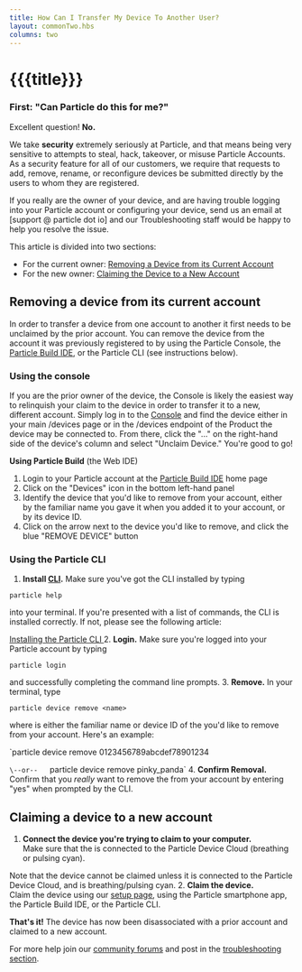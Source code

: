 ```yaml
---
title: How Can I Transfer My Device To Another User?
layout: commonTwo.hbs
columns: two
---
```


# {{{title}}}
### First: "Can Particle do this for me?"

Excellent question! **No.**

We take **security** extremely seriously at Particle, and that means being very sensitive to attempts to steal, hack, takeover, or misuse Particle Accounts. As a security feature for all of our customers, we require that requests to add, remove, rename, or reconfigure devices be submitted directly by the users to whom they are registered.

If you really are the owner of your device, and are having trouble logging into your Particle account or configuring your device, send us an email at \[support @ particle dot io\] and our Troubleshooting staff would be happy to help you resolve the issue.

This article is divided into two sections:

* For the current owner: [Removing a Device from its Current Account](/troubleshooting/guides/device-management/how-can-i-transfer-my-device-to-another-user/#removing-a-device-from-its-current-account)
* For the new owner: [Claiming the Device to a New Account](/troubleshooting/guides/device-management/how-can-i-transfer-my-device-to-another-user/#claiming-a-device-to-a-new-account)

## Removing a device from its current account

In order to transfer a device from one account to another it first needs to be unclaimed by the prior account. You can remove the device from the account it was previously registered to by using the Particle Console, the [Particle Build IDE](https://build.particle.io/build), or the Particle CLI (see instructions below).

### Using the console

If you are the prior owner of the device, the Console is likely the easiest way to relinquish your claim to the device in order to transfer it to a new, different account. Simply log in to the [Console](https://console.particle.io/devices) and find the device either in your main /devices page or in the /devices endpoint of the Product the device may be connected to. From there, click the "..." on the right-hand side of the device's column and select "Unclaim Device." You're good to go!

**Using Particle Build** (the Web IDE)

1. Login to your Particle account at the [Particle Build IDE](https://build.particle.io/build) home page
2. Click on the "Devices" icon in the bottom left-hand panel
3. Identify the device that you'd like to remove from your account, either by the familiar name you gave it when you added it to your account, or by its device ID.
4. Click on the arrow next to the device you'd like to remove, and click the blue "REMOVE DEVICE" button

### Using the Particle CLI

1. **Install [CLI](/getting-started/developer-tools/cli/).** Make sure you've got the CLI installed by typing  
    
`particle help`  
    
into your terminal. If you're presented with a list of commands, the CLI is installed correctly. If not, please see the following article:  
    
[Installing the Particle CLI ](/getting-started/developer-tools/cli/)
2. **Login.** Make sure you're logged into your Particle account by typing  
    
`particle login`  
    
and successfully completing the command line prompts.
3. **Remove.** In your terminal, type  
    
`particle device remove <name>`  
    
where is either the familiar name or device ID of the you'd like to remove from your account. Here's an example:  
    
`particle device remove 0123456789abcdef78901234  
    
`\--or--  
`particle device remove pinky_panda`
4. **Confirm Removal.** Confirm that you _really_ want to remove the from your account by entering "yes" when prompted by the CLI.

## Claiming a device to a new account

1. **Connect the device you're trying to claim to your computer.**  
Make sure that the is connected to the Particle Device Cloud (breathing or pulsing cyan).  
    
Note that the device cannot be claimed unless it is connected to the Particle Device Cloud, and is breathing/pulsing cyan.
2. **Claim the device.**  
Claim the device using our [setup page](https://setup.particle.io/), using the Particle smartphone app, the Particle Build IDE, or the Particle CLI.

**That's it!** The device has now been disassociated with a prior account and claimed to a new account.

For more help join our [community forums](http://community.particle.io/) and post in the [troubleshooting section](https://community.particle.io/c/troubleshooting).
